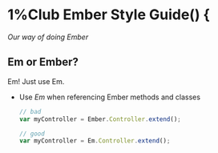 # 1%Club Ember Style Guide() {

*Our way of doing Ember*

## Em or Ember?
  Em! Just use Em.
  
  - Use *Em* when referencing Ember methods and classes

    ```javascript
    // bad
    var myController = Ember.Controller.extend();

    // good
    var myController = Em.Controller.extend();
    ```
    
  
